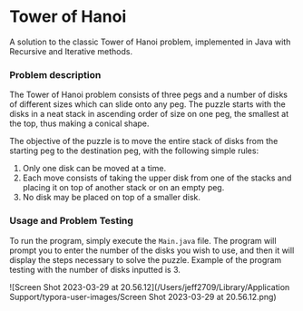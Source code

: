# Tower of Hanoi 

A solution to the classic Tower of Hanoi problem, implemented in Java with Recursive and Iterative methods.

### Problem description 

The Tower of Hanoi problem consists of three pegs and a number of disks of different sizes which can slide onto any peg. The puzzle starts with the disks in a neat stack in ascending order of size on one peg, the smallest at the top, thus making a conical shape.

The objective of the puzzle is to move the entire stack of disks from the starting peg to the destination peg, with the following simple rules: 

1. Only one disk can be moved at a time.
2. Each move consists of taking the upper disk from one of the stacks and placing it on top of another stack or on an empty peg.
3. No disk may be placed on top of a smaller disk.

### Usage and Problem Testing

To run the program, simply execute the `Main.java` file. The program will prompt you to enter the number of the disks you wish to use, and then it will display the steps necessary to solve the puzzle. Example of the program testing with the number of disks inputted is 3. 

![Screen Shot 2023-03-29 at 20.56.12](/Users/jeff2709/Library/Application Support/typora-user-images/Screen Shot 2023-03-29 at 20.56.12.png)



